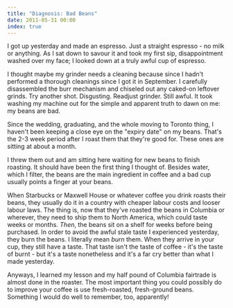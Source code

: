 ```yaml
---
title: "Diagnosis: Bad Beans"
date: 2011-05-31 00:00
index: true
---
```


I got up yesterday and made an espresso. Just a straight espresso - no milk or anything. As I sat down to savour it and took my first sip, disappointment washed over my face; I looked down at a truly awful cup of espresso.&nbsp;

I thought maybe my grinder needs a cleaning because since I hadn't performed a thorough cleanings since I got it in September. I carefully disassembled the burr mechanism and&nbsp;chiseled&nbsp;out any caked-on leftover grinds. Try another shot. Disgusting. Readjust grinder. Still awful. It took washing my machine out for the simple and apparent truth to dawn on me: my beans are bad.

Since the wedding, graduating, and the whole moving to Toronto thing, I haven't been keeping a close eye on the "expiry date" on my beans. That's the 2-3 week period after I roast them that they're good for. These ones are sitting at about a month.

I threw them out and am sitting here waiting for new beans to finish roasting.&nbsp;It should have been the first thing I thought of. Besides water, which I filter, the beans are the main ingredient in coffee and a bad cup usually points a finger at your beans.

When Starbucks or Maxwell House or whatever coffee you drink roasts their beans, they usually do it in a country with cheaper labour costs and looser labour laws. The thing is, now that they've roasted the beans in Columbia or wherever, they need to ship them to North America, which could taste weeks or months. _Then_, the beans sit on a shelf for weeks before being purchased.&nbsp;In order to avoid the awful stale taste I experienced yesterday, they burn the beans. I literally&nbsp;mean _burn_ them. When they arrive in your cup, they still have a taste. That taste isn't the taste of coffee - it's the taste of burnt - but it's a taste nonetheless and it's a far cry better than what I made yesterday.

Anyways, I learned my lesson and my half pound of Columbia fairtrade is almost done in the roaster. The most important thing you could possibly do to improve your coffee is use fresh-roasted, fresh-ground beans. Something I would do well to remember, too, apparently!

<!-- more -->
